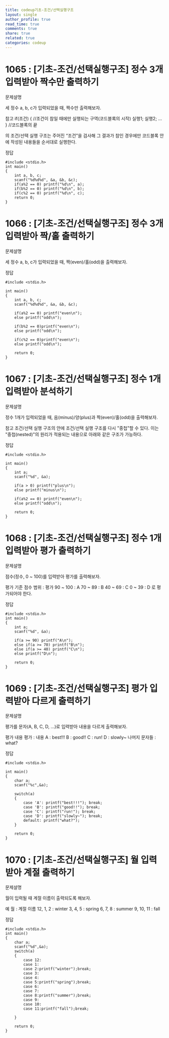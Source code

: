 ```yaml
---
title: codeup기초-조건/선택실행구조
layout: single
author_profile: true
read_time: true
comments: true
share: true
related: true
categories: codeup
---
```


# 1065 : [기초-조건/선택실행구조] 정수 3개 입력받아 짝수만 출력하기

문제설명

세 정수 a, b, c가 입력되었을 때, 짝수만 출력해보자.


참고
if(조건)
{ //조건이 참일 때에만 실행되는 구역(코드블록의 시작)
  실행1;
  실행2;
  ...
} //코드블록의 끝

의 조건/선택 실행 구조는
주어진 “조건”을 검사해 그 결과가 참인 경우에만 코드블록 안에 작성된 내용들을 순서대로 실행한다.

정답

```
#include <stdio.h>
int main()
{
    int a, b, c;
    scanf("%d%d%d", &a, &b, &c);
    if(a%2 == 0) printf("%d\n", a);
    if(b%2 == 0) printf("%d\n", b);
    if(c%2 == 0) printf("%d\n", c);
    return 0;
}
```

# 1066 : [기초-조건/선택실행구조] 정수 3개 입력받아 짝/홀 출력하기

문제설명

세 정수 a, b, c가 입력되었을 때, 짝(even)/홀(odd)을 출력해보자.

정답

```
#include <stdio.h>

int main()
{
    int a, b, c;
    scanf("%d%d%d", &a, &b, &c);

    if(a%2 == 0) printf("even\n");
    else printf("odd\n");

    if(b%2 == 0)printf("even\n");
    else printf("odd\n");

    if(c%2 == 0)printf("even\n");
    else printf("odd\n");
   
    return 0;
}
```

# 1067 : [기초-조건/선택실행구조] 정수 1개 입력받아 분석하기

문제설명

정수 1개가 입력되었을 때, 음(minus)/양(plus)과 짝(even)/홀(odd)을 출력해보자.


참고
조건/선택 실행 구조의 안에 조건/선택 실행 구조를 다시 "중첩"할 수 있다.
이는 "중첩(nested)"의 원리가 적용되는 내용으로 아래와 같은 구조가 가능하다.

정답

```
#include <stdio.h>

int main()
{
    int a;
    scanf("%d", &a);
    
    if(a > 0) printf("plus\n");
    else printf("minus\n");
    
    if(a%2 == 0) printf("even\n");
    else printf("odd\n");
   
    return 0;
}
```

# 1068 : [기초-조건/선택실행구조] 정수 1개 입력받아 평가 출력하기

문제설명

점수(정수, 0 ~ 100)를 입력받아 평가를 출력해보자.


평가 기준
점수 범위 : 평가
 90 ~ 100 : A
 70 ~   89 : B
 40 ~   69 : C
   0 ~   39 : D
로 평가되어야 한다.

정답

```
#include <stdio.h>
int main()
{
    int a;
    scanf("%d", &a);

    if(a >= 90) printf("A\n");
    else if(a >= 70) printf("B\n");
    else if(a >= 40) printf("C\n");
    else printf("D\n");
   
    return 0;
}
```

# 1069 : [기초-조건/선택실행구조] 평가 입력받아 다르게 출력하기

문제설명

평가를 문자(A, B, C, D, ...)로 입력받아 내용을 다르게 출력해보자.

평가 내용
평가 : 내용
A : best!!!
B : good!!
C : run!
D : slowly~
나머지 문자들 : what?

정답

```
#include <stdio.h>

int main()
{
    char a;
    scanf("%c",&a);

    switch(a)
    {
        case 'A': printf("best!!!"); break;
        case 'B': printf("good!!"); break;
        case 'C': printf("run!"); break;
        case 'D': printf("slowly~"); break;
        default: printf("what?");
    }
 
    return 0;
}

```

# 1070 : [기초-조건/선택실행구조] 월 입력받아 계절 출력하기

문제설명

월이 입력될 때 계절 이름이 출력되도록 해보자.

예
월 : 계절 이름
12, 1, 2 : winter
  3, 4, 5 : spring
  6, 7, 8 : summer
  9, 10, 11 : fall
	
정답

```
#include <stdio.h>
int main()
{
    char a;
    scanf("%d",&a);
    switch(a)
    {
        case 12:
        case 1:
        case 2:printf("winter");break;
        case 3:
        case 4:
        case 5:printf("spring");break;
        case 6:
        case 7:
        case 8:printf("summer");break;
        case 9:
        case 10:
        case 11:printf("fall");break;
         
    }
 
    return 0;
}
```
